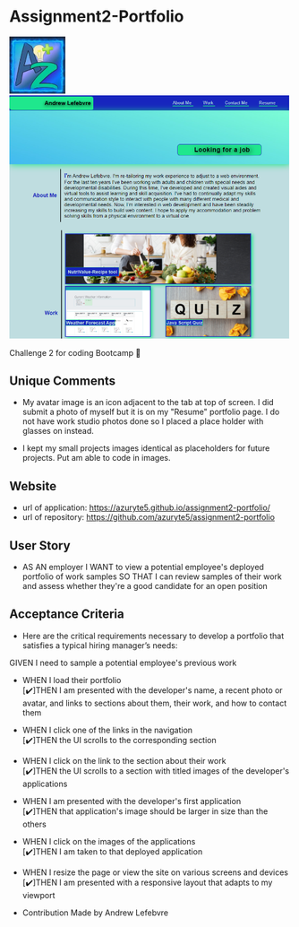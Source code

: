# Assignment2-Portfolio

<img src="/assets/images/az.JPG" width="100">

<img src="/assets/images/portolio-screenshot.png" width="500">

Challenge 2 for coding Bootcamp 🐺
## Unique Comments
- My avatar image is an icon adjacent to the tab at top of screen. I did submit a photo of myself but it is on my "Resume" portfolio page. I do not have work studio photos done so I placed a place holder with glasses on instead.

- I kept my small projects images identical as placeholders for future projects. Put am able to code in images.

## Website

- url of application: https://azuryte5.github.io/assignment2-portfolio/
- url of repository:  https://github.com/azuryte5/assignment2-portfolio

## User Story
* AS AN employer
I WANT to view a potential employee's deployed portfolio of work samples
SO THAT I can review samples of their work and assess whether they're a good candidate for an open position

## Acceptance Criteria
* Here are the critical requirements necessary to develop a portfolio that satisfies a typical hiring manager’s needs:

GIVEN I need to sample a potential employee's previous work
* WHEN I load their portfolio  
[✔️]THEN I am presented with the developer's name, a recent photo or avatar, and links to sections about them, their work, and how to contact them
* WHEN I click one of the links in the navigation  
[✔️]THEN the UI scrolls to the corresponding section
* WHEN I click on the link to the section about their work  
[✔️]THEN the UI scrolls to a section with titled images of the developer's applications
* WHEN I am presented with the developer's first application  
[✔️]THEN that application's image should be larger in size than the others
* WHEN I click on the images of the applications  
[✔️]THEN I am taken to that deployed application
* WHEN I resize the page or view the site on various screens and devices  
[✔️]THEN I am presented with a responsive layout that adapts to my viewport

* Contribution
Made by Andrew Lefebvre